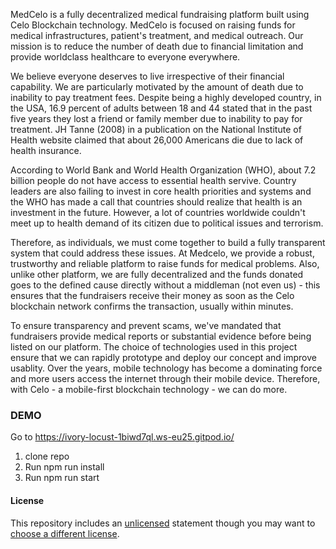 MedCelo is a fully decentralized medical fundraising platform built using Celo Blockchain technology. MedCelo is focused on raising funds for medical infrastructures, patient's treatment, and medical outreach. Our mission is to reduce the number of death due to financial limitation and provide worldclass healthcare to everyone everywhere.

We believe everyone deserves to live irrespective of their financial capability. We are particularly motivated by the amount of death due to inability to pay treatment fees. Despite being a highly developed country, in the USA, 16.9 percent of adults between 18 and 44 stated that in the past five years they lost a friend or family member due to inability to pay for treatment. JH Tanne (2008) in a publication on the National Institute of Health website claimed that about 26,000 Americans die due to lack of health insurance.

According to World Bank and World Health Organization (WHO), about 7.2 billion people do not have access to essential health servive. Country leaders are also failing to invest in core health priorities and systems and the WHO has made a call that countries should realize that health is an investment in the future. However, a lot of countries worldwide couldn't meet up to health demand of its citizen due to political issues and terrorism.

Therefore, as individuals, we must come together to build a fully transparent system that could address these issues. At Medcelo, we provide a robust, trustworthy and reliable platform to raise funds for medical problems. Also, unlike other platform, we are fully decentralized and the funds donated goes to the defined cause directly without a middleman (not even us) - this ensures that the fundraisers receive their money as soon as the Celo blockchain network confirms the transaction, usually within minutes.

To ensure transparency and prevent scams, we've mandated that fundraisers provide medical reports or substantial evidence before being listed on our platform. The choice of technologies used in this project ensure that we can rapidly prototype and deploy our concept and improve usablity. Over the years, mobile technology has become a dominating force and more users access the internet through their mobile device. Therefore, with Celo - a mobile-first blockchain technology - we can do more.

### DEMO

Go to https://ivory-locust-1biwd7ql.ws-eu25.gitpod.io/

1. clone repo 
2. Run npm run install
3. Run npm run start


#### License
This repository includes an [unlicensed](http://unlicense.org/) statement though you may want to [choose a different license](https://choosealicense.com/).
